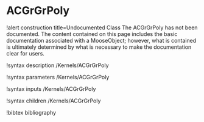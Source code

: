 <!-- MOOSE Documentation Stub: Remove this when content is added. -->

# ACGrGrPoly

!alert construction title=Undocumented Class
The ACGrGrPoly has not been documented. The content contained on this page
includes the basic documentation associated with a MooseObject; however, what is contained is
ultimately determined by what is necessary to make the documentation clear for users.

!syntax description /Kernels/ACGrGrPoly

!syntax parameters /Kernels/ACGrGrPoly

!syntax inputs /Kernels/ACGrGrPoly

!syntax children /Kernels/ACGrGrPoly

!bibtex bibliography
